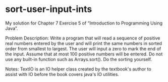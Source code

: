 # sort-user-input-ints

My solution for Chapter 7 Exercise 5 of “Introduction to Programming Using Java”.

Problem Description:
Write a program that will read a sequence of positive real numbers entered by the user
and will print the same numbers in sorted order from smallest to largest. The user will
input a zero to mark the end of the input. Assume that at most 100 positive numbers
will be entered. Do not use any built-in function such as Arrays.sort(). Do the sorting
yourself.

Notes: TextIO is an IO helper class created by the textbook's author to assist with IO before the book covers java's IO utilities.

